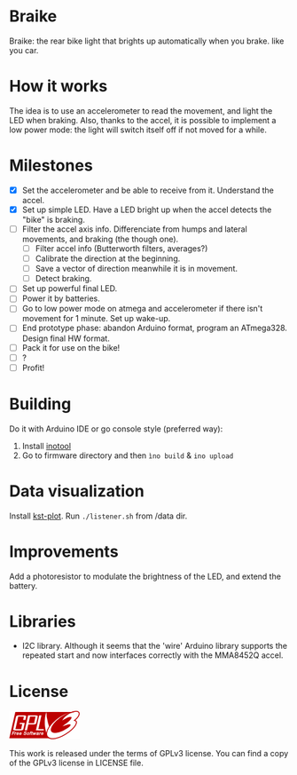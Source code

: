 Braike
======

Braike: the rear bike light that brights up automatically when you brake. like you car.

# How it works

The idea is to use an accelerometer to read the movement, and light the LED when
braking. Also, thanks to the accel, it is possible to implement a low power
mode: the light will switch itself off if not moved for a while.

# Milestones


 - [x] Set the accelerometer and be able to receive from it. Understand the accel.
 - [x] Set up simple LED. Have a LED bright up when the accel detects the "bike" is braking.
 - [ ] Filter the accel axis info. Differenciate from humps and lateral movements, and braking (the though one).
    - [ ] Filter accel info (Butterworth filters, averages?)
    - [ ] Calibrate the direction at the beginning. 
    - [ ] Save a vector of direction meanwhile it is in movement.
    - [ ] Detect braking. 
 - [ ] Set up powerful final LED.
 - [ ] Power it by batteries.
 - [ ] Go to low power mode on atmega and accelerometer if there isn't movement for 1 minute. Set up wake-up.
 - [ ] End prototype phase: abandon Arduino format, program an ATmega328. Design final HW format.
 - [ ] Pack it for use on the bike!
 - [ ] ?
 - [ ] Profit!

# Building
Do it with Arduino IDE or go console style (preferred way):

1. Install [inotool](http://inotool.org/)
2. Go to firmware directory and then `ìno build` & `ino upload`

# Data visualization
Install [kst-plot](http://kst-plot.kde.org/). Run `./listener.sh` from /data dir.


# Improvements

Add a photoresistor to modulate the brightness of the LED, and extend the battery.

# Libraries 
 * I2C library. Although it seems that the 'wire' Arduino library
supports the repeated start and now interfaces correctly with the MMA8452Q
accel.

# License

![gplv3](https://github.com/viccuad/braike/raw/master/assets/web/gplv3.png)

This work is released under the terms of GPLv3 license. You can find a copy of
the GPLv3 license in LICENSE file.
